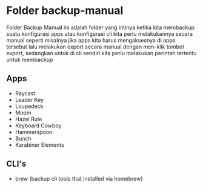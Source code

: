 # Folder backup-manual

Folder Backup Manual ini adalah folder yang intinya ketika kita membackup suatu konfigurasi apps atau konfigurasi cli kita perlu melakukannya secara manual seperti misalnya jika apps kita harus mengaksesnya di apps tersebut lalu melakukan export secara manual dengan men-klik tombol export, sedangkan untuk di cli sendiri kita perlu melakukan perintah tertentu untuk membackup

## Apps

- Raycast
- Leader Key
- Loupedeck
- Moom
- Hazel Rule
- Keyboard Cowboy
- Hammerspoon
- Bunch
- Karabiner Elements

## CLI's

- brew (backup cli tools that installed via homebrew)
